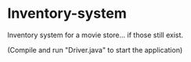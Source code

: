 # Inventory-system
Inventory system for a movie store... if those still exist.

(Compile and run "Driver.java" to start the application)
